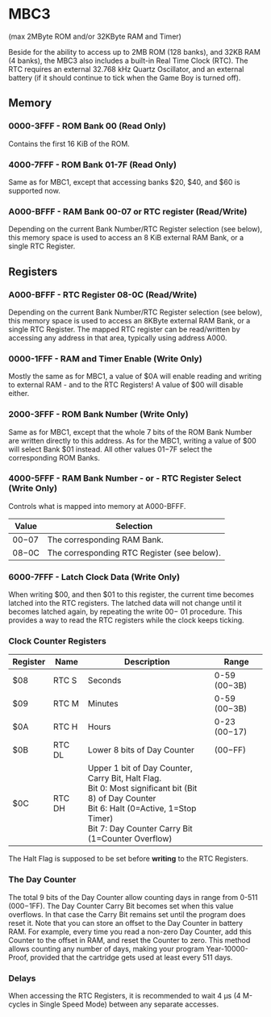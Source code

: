 # MBC3

(max 2MByte ROM and/or 32KByte RAM and Timer)

Beside for the ability to access up to 2MB ROM (128 banks), and 32KB RAM
(4 banks), the MBC3 also includes a built-in Real Time Clock (RTC). The
RTC requires an external 32.768 kHz Quartz Oscillator, and an external
battery (if it should continue to tick when the Game Boy is turned off).

## Memory

### 0000-3FFF - ROM Bank 00 (Read Only)

Contains the first 16 KiB of the ROM.

### 4000-7FFF - ROM Bank 01-7F (Read Only)

Same as for MBC1, except that accessing banks $20, $40, and $60 is
supported now.

### A000-BFFF - RAM Bank 00-07 or RTC register (Read/Write)

Depending on the current Bank Number/RTC Register selection (see below),
this memory space is used to access an 8 KiB external RAM Bank, or a
single RTC Register.

## Registers

### A000-BFFF - RTC Register 08-0C (Read/Write)

Depending on the current Bank Number/RTC Register selection (see below),
this memory space is used to access an 8KByte external RAM Bank, or a
single RTC Register. The mapped RTC register can be read/written by 
accessing any address in that area, typically using address A000.

### 0000-1FFF - RAM and Timer Enable (Write Only)

Mostly the same as for MBC1, a value of $0A will enable reading and
writing to external RAM - and to the RTC Registers! A value of $00 will
disable either.

### 2000-3FFF - ROM Bank Number (Write Only)

Same as for MBC1, except that the whole 7 bits of the ROM Bank Number
are written directly to this address. As for the MBC1, writing a value
of $00 will select Bank $01 instead. All other values $01-$7F select the
corresponding ROM Banks.

### 4000-5FFF - RAM Bank Number - or - RTC Register Select (Write Only)

Controls what is mapped into memory at A000-BFFF.

| Value   | Selection                                     |
|---------|-----------------------------------------------|
| $00-$07 | The corresponding RAM Bank.                   |
| $08-$0C | The corresponding RTC Register (see below).    |


### 6000-7FFF - Latch Clock Data (Write Only)

When writing $00, and then $01 to this register, the current time
becomes latched into the RTC registers. The latched data will not change
until it becomes latched again, by repeating the write $00-\>$01
procedure. This provides a way to read the RTC registers while the
clock keeps ticking.

### Clock Counter Registers
| Register | Name | Description | Range |
|----------|------|-------------|-------|
| $08 | RTC S | Seconds | 0-59 ($00-$3B) |
| $09 | RTC M | Minutes | 0-59 ($00-$3B) |
| $0A | RTC H | Hours | 0-23 ($00-$17) |
| $0B | RTC DL | Lower 8 bits of Day Counter | ($00-$FF) |
| $0C | RTC DH | Upper 1 bit of Day Counter, Carry Bit, Halt Flag. <br>Bit 0: Most significant bit (Bit 8) of Day Counter<br>Bit 6: Halt (0=Active, 1=Stop Timer)<br>Bit 7:  Day Counter Carry Bit (1=Counter Overflow) | |

The Halt Flag is supposed to be set before **writing** to the RTC
Registers.

### The Day Counter

The total 9 bits of the Day Counter allow counting days in range from
0-511 ($000-$1FF). The Day Counter Carry Bit becomes set when this value
overflows. In that case the Carry Bit remains set until the program does
reset it. Note that you can store an offset to the Day Counter in
battery RAM. For example, every time you read a non-zero Day Counter,
add this Counter to the offset in RAM, and reset the Counter to zero.
This method allows counting any number of days, making your program
Year-10000-Proof, provided that the cartridge gets used at least every
511 days.

### Delays

When accessing the RTC Registers, it is recommended to wait 4 µs
(4 M-cycles in Single Speed Mode) between any separate accesses.
